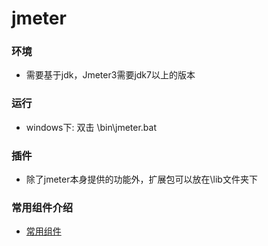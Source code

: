 # jmeter
### 环境
* 需要基于jdk，Jmeter3需要jdk7以上的版本
### 运行
* windows下: 双击 \bin\jmeter.bat
### 插件
* 除了jmeter本身提供的功能外，扩展包可以放在\lib文件夹下
### 常用组件介绍
* [常用组件](jmeterComponent.md)
